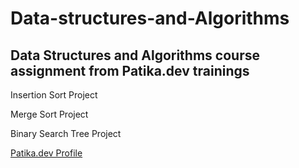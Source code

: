 # Data-structures-and-Algorithms
## Data Structures and Algorithms course assignment from Patika.dev trainings

Insertion Sort Project

Merge Sort Project

Binary Search Tree Project

[Patika.dev Profile](https://app.patika.dev/bedirhanbalci)
